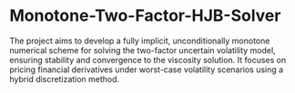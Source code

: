 # Monotone-Two-Factor-HJB-Solver
The project aims to develop a fully implicit, unconditionally monotone numerical scheme for solving the two-factor uncertain volatility model, ensuring stability and convergence to the viscosity solution. It focuses on pricing financial derivatives under worst-case volatility scenarios using a hybrid discretization method.
